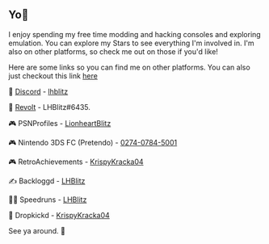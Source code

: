 ## Yo👋

I enjoy spending my free time modding and hacking consoles and exploring emulation. You can explore my Stars to see everything I'm involved in. I'm also on other platforms, so check me out on those if you'd like!

Here are some links so you can find me on other platforms. You can also just checkout this link [here](https://lhblitz.carrd.co/)

💬 [Discord](https://discord.com/) - [lhblitz](https://discordlookup.com/user/692221013995552838)

💬 [Revolt](https://revolt.chat/) - LHBlitz#6435.

🎮 PSNProfiles - [LionheartBlitz](https://psnprofiles.com/LionheartBlitz)

🎮 Nintendo 3DS FC (Pretendo) - [0274-0784-5001](https://pretendo.network/)

🎮 RetroAchievements - [KrispyKracka04](https://retroachievements.org/user/KrispyKracka04)

✍️ Backloggd - [LHBlitz](https://bckl.gg/tml)

🏃‍♂️ Speedruns - [LHBlitz](https://www.speedrun.com/users/LHBlitz)

🤼 Dropkickd - [KrispyKracka04](https://www.dropkickd.com/profile/KrispyKracka04)

See ya around. 👋
